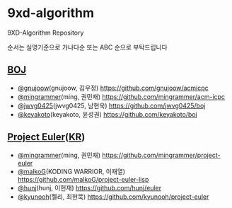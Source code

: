 # 9xd-algorithm
9XD-Algorithm Repository

순서는 실명기준으로 가나다순 또는 ABC 순으로 부탁드립니다


## [BOJ](https://www.acmicpc.net/)
- [@gnujoow](https://github.com/gnujoow)(gnujoow, 김우정) https://github.com/gnujoow/acmicpc
- [@mingrammer](https://github.com/mingrammer)(ming, 권민재) https://github.com/mingrammer/acm-icpc
- [@jwvg0425](https://github.com/jwvg0425)(jwvg0425, 남현욱) https://github.com/jwvg0425/boj
- [@keyakoto](https://github.com/keyakoto)(keyakoto, 윤성권) https://github.com/keyakoto/boj


## [Project Euler](https://projecteuler.net/)([KR](http://euler.synap.co.kr/))
- [@mingrammer](https://github.com/mingrammer)(ming, 권민재) https://github.com/mingrammer/project-euler
- [@malkoG](https://github.com/malkoG)(KODING WARRIOR, 이재열) https://github.com/malkoG/project-euler-lisp
- [@hunj](https://github.com/hunj)(hunj, 이헌재) https://github.com/hunj/euler
- [@kyunooh](https://github.com/kyunooh)(젤리, 최현묵) https://github.com/kyunooh/project-euler 
